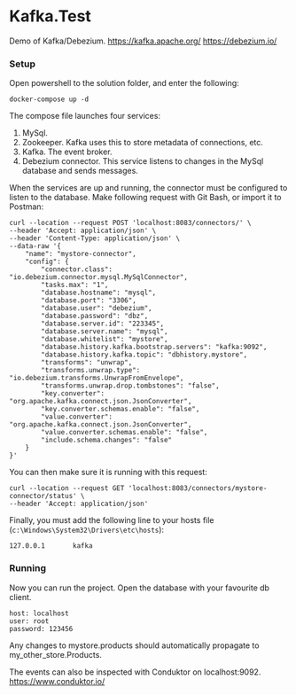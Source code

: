 # Kafka.Test

Demo of Kafka/Debezium.
https://kafka.apache.org/
https://debezium.io/

### Setup
Open powershell to the solution folder, and enter the following:
```
docker-compose up -d
```
The compose file launches four services:

 1. MySql.
 2. Zookeeper. Kafka uses this to store metadata of connections, etc.
 3. Kafka. The event broker. 
 4. Debezium connector. This service listens to changes in the MySql database and sends messages.

When the services are up and running, the connector must be configured to listen to the database. Make following request with Git Bash, or import it to Postman:
```
curl --location --request POST 'localhost:8083/connectors/' \
--header 'Accept: application/json' \
--header 'Content-Type: application/json' \
--data-raw '{
    "name": "mystore-connector",
    "config": {
        "connector.class": "io.debezium.connector.mysql.MySqlConnector",
        "tasks.max": "1",
        "database.hostname": "mysql",
        "database.port": "3306",
        "database.user": "debezium",
        "database.password": "dbz",
        "database.server.id": "223345",
        "database.server.name": "mysql",
        "database.whitelist": "mystore",
        "database.history.kafka.bootstrap.servers": "kafka:9092",
        "database.history.kafka.topic": "dbhistory.mystore",
        "transforms": "unwrap",
        "transforms.unwrap.type": "io.debezium.transforms.UnwrapFromEnvelope",
        "transforms.unwrap.drop.tombstones": "false",
        "key.converter": "org.apache.kafka.connect.json.JsonConverter",
        "key.converter.schemas.enable": "false",
        "value.converter": "org.apache.kafka.connect.json.JsonConverter",
        "value.converter.schemas.enable": "false",
        "include.schema.changes": "false"
    }
}'
```
You can then make sure it is running with this request:
```
curl --location --request GET 'localhost:8083/connectors/mystore-connector/status' \
--header 'Accept: application/json'
```
Finally, you must add the following line to your hosts file (```c:\Windows\System32\Drivers\etc\hosts```):
```
127.0.0.1       kafka
```

### Running
Now you can run the project.
Open the database with your favourite db client.
```
host: localhost
user: root
password: 123456
```
Any changes to mystore.products should automatically propagate to my_other_store.Products.

The events can also be inspected with Conduktor on localhost:9092.
https://www.conduktor.io/
